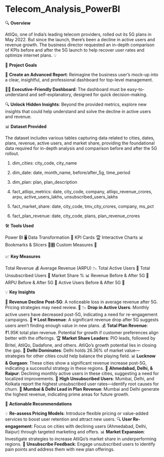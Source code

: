# Telecom_Analysis_PowerBI

🔍 **Overview**

AtliQo, one of India’s leading telecom providers, rolled out its 5G plans in May 2022. But since the launch, there’s been a decline in active users and revenue growth. The business director requested an in-depth comparison of KPIs before and after the 5G launch to help recover user rates and optimize internet plans. 💡

🎯 **Project Goals**

📑 **Create an Advanced Report**: Reimagine the business user’s mock-up into a clear, insightful, and professional dashboard for top-level management.

🧑‍💼 **Executive-Friendly Dashboard**: The dashboard must be easy-to-understand and self-explanatory, designed for quick decision-making.

🔍 **Unlock Hidden Insights**: Beyond the provided metrics, explore new insights that could help understand and solve the decline in active users and revenue.

📊 **Dataset Provided**

The dataset includes various tables capturing data related to cities, dates, plans, revenue, active users, and market share, providing the foundational data required for in-depth analysis and comparison before and after the 5G rollout.

1. dim_cities: city_code, city_name

2. dim_date: date, month_name, before/after_5g, time_period

3. dim_plan: plan, plan_description
   
5. fact_atliqo_metrics: date, city_code, company, atliqo_revenue_crores, arpu, active_users_lakhs, unsubscribed_users_lakhs
   
7. fact_market_share: date, city_code, tmv_city_crores, company, ms_pct
   
9. fact_plan_revenue: date, city_code, plans, plan_revenue_crores

🛠️ **Tools Used**

Power BI 🖥️
Data Transformation 🔧
KPI Cards 🏆
Interactive Charts 📊
Bookmarks & Slicers 🔖🎛️
Custom Measures 📏

📈 **Key Measures**

Total Revenue 💰
Average Revenue (ARPU) 📉
Total Active Users 👥
Total Unsubscribed Users 🚫
Market Share % 📊
Revenue Before & After 5G 🔄
ARPU Before & After 5G 🔄
Active Users Before & After 5G 🔄

💡 **Key Insights**

🔻 **Revenue Decline Post-5G**: A noticeable loss in average revenue after 5G. Pricing strategies may need review. 💸
📉 **Drop in Active Users**: Monthly active users have decreased post-5G, indicating a need for re-engagement campaigns. 📅
💔 **Lost Revenue**: A significant revenue drop after 5G suggests users aren’t finding enough value in new plans.
💰 **Total Plan Revenue**: ₹1.95K total plan revenue. Potential for growth if customer preferences align better with the offerings.
🏆 **Market Share Leaders**: PIO leads, followed by Britel, AtliQo, Dadafone, and others. AtliQo’s growth potential lies in closing the gap.
📍 **Delhi Dominates**: Delhi holds 26.36% of market value—strategies for other cities could help balance the playing field.
📊 **Lucknow & Gurgaon**: These cities show a significant revenue increase post-5G, indicating a successful strategy in these regions.
🚫 **Ahmedabad, Delhi, & Raipur**: Declining monthly active users in these cities, suggesting a need for localized improvements.
🚷 **High Unsubscribed Users**: Mumbai, Delhi, and Kolkata report the highest unsubscribed user rates—identify root causes for churn.
💸 **Mumbai & Delhi Lead in Plan Revenue**: Mumbai and Delhi generate the highest revenue, indicating prime areas for future growth.


🔧 **Actionable Recommendations**

💡 **Re-assess Pricing Models**: Introduce flexible pricing or value-added services to boost user retention and attract new users.
🔍 **User Re-engagement**: Focus on cities with declining users (Ahmedabad, Delhi, Raipur) through targeted marketing and offers.
📊 **Market Expansion**: Investigate strategies to increase AtliQo’s market share in underperforming regions.
💬 **Unsubscribe Feedback**: Engage unsubscribed users to identify pain points and address them with new plan offerings.
